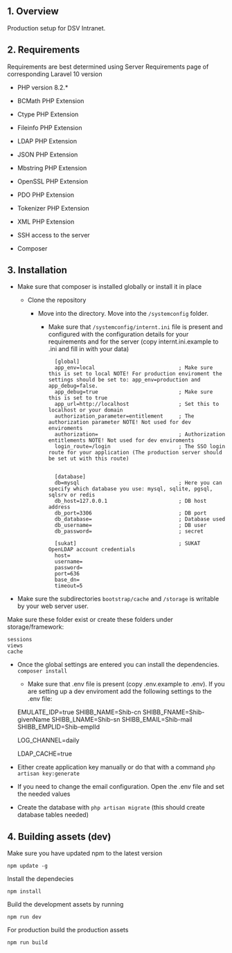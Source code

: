 ## 1. Overview
Production setup for DSV Intranet.

## 2. Requirements
Requirements are best determined using Server Requirements page of corresponding Laravel 10 version

- PHP version 8.2.*

- BCMath PHP Extension

- Ctype PHP Extension

- Fileinfo PHP Extension

- LDAP PHP Extension

- JSON PHP Extension

- Mbstring PHP Extension

- OpenSSL PHP Extension

- PDO PHP Extension

- Tokenizer PHP Extension

- XML PHP Extension

- SSH access to the server

- Composer

## 3. Installation

* Make sure that composer is installed globally or install it in place

    * Clone the repository

        * Move into the directory. Move into the `/systemconfig` folder.

            * Make sure that `/systemconfig/internt.ini` file is present and configured with the configuration details for your requirements and for the server (copy internt.ini.example to .ini and fill in with your data)

                    [global]
                    app_env=local                           ; Make sure this is set to local NOTE! For production enviroment the settings should be set to: app_env=production and app_debug=false.
                    app_debug=true                          ; Make sure this is set to true
                    app_url=http://localhost                ; Set this to localhost or your domain
                    authorization_parameter=entitlement     ; The authorization parameter NOTE! Not used for dev enviroments
                    authorization=                          ; Authorization entitlements NOTE! Not used for dev enviroments
                    login_route=/login                      ; The SSO login route for your application (The production server should be set ut with this route) 


                    [database]
                    db=mysql                                ; Here you can specify which database you use: mysql, sqlite, pgsql, sqlsrv or redis 
                    db_host=127.0.0.1                       ; DB host address
                    db_port=3306                            ; DB port
                    db_database=                            ; Database used     
                    db_username=                            ; DB user
                    db_password=                            ; secret

                    [sukat]                                 ; SUKAT OpenLDAP account credentials
                    host=
                    username=
                    password=
                    port=636
                    base_dn=
                    timeout=5


* Make sure the subdirectories
  `bootstrap/cache` and `/storage` is writable by your web server user.

Make sure these folder exist or create these folders under storage/framework:

    sessions 
    views
    cache

* Once the global settings are entered you can install the dependencies. `composer install`

    * Make sure that .env file is present (copy .env.example to .env). If you are setting up a dev enviroment add the following settings to the .env file:


    EMULATE_IDP=true
    SHIBB_NAME=Shib-cn
    SHIBB_FNAME=Shib-givenName
    SHIBB_LNAME=Shib-sn
    SHIBB_EMAIL=Shib-mail
    SHIBB_EMPLID=Shib-emplId

    LOG_CHANNEL=daily

    LDAP_CACHE=true


* Either create application key manually or do that with a command `php artisan key:generate`

* If you need to change the email configuration. Open the .env file and set the needed values

* Create the database with `php artisan migrate` (this should create database tables needed)


## 4. Building assets (dev)

Make sure you have updated npm to the latest version

    npm update -g

Install the dependecies

    npm install

Build the development assets by running

    npm run dev

For production build the production assets

    npm run build
